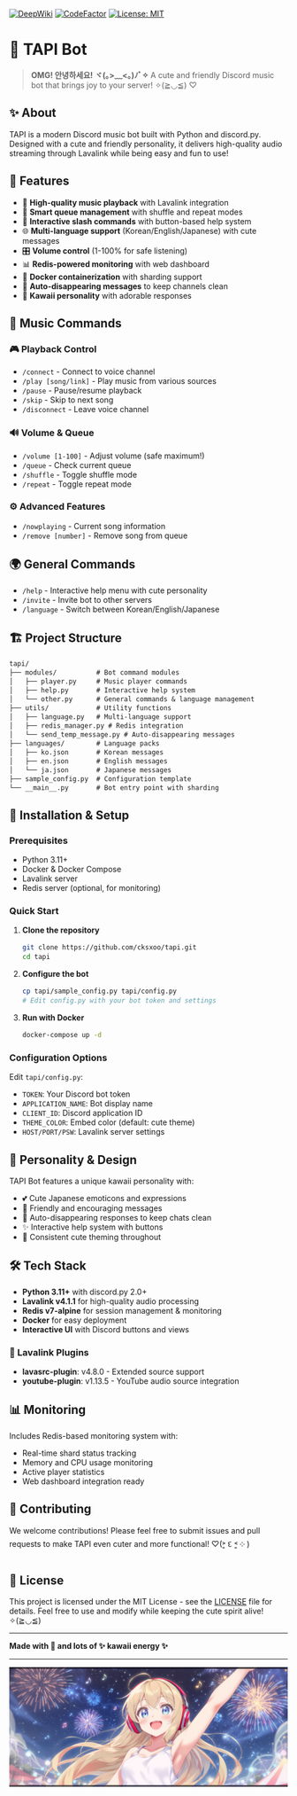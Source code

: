 [![DeepWiki](https://deepwiki.com/badge.svg)](https://deepwiki.com/cksxoo/tapi)
[![CodeFactor](https://www.codefactor.io/repository/github/cksxoo/tapi/badge)](https://www.codefactor.io/repository/github/cksxoo/tapi)
[![License: MIT](https://img.shields.io/badge/License-MIT-yellow.svg)](https://github.com/cksxoo/tapi/blob/main/LICENSE)




# 🎵 TAPI Bot

> **OMG! 안녕하세요! ヾ(｡>﹏<｡)ﾉﾞ✧** A cute and friendly Discord music bot that brings joy to your server! ✧(≧◡≦) ♡

## ✨ About
TAPI is a modern Discord music bot built with Python and discord.py. Designed with a cute and friendly personality, it delivers high-quality audio streaming through Lavalink while being easy and fun to use!

## 🌟 Features
- 🎵 **High-quality music playback** with Lavalink integration
- 🔀 **Smart queue management** with shuffle and repeat modes
- 📱 **Interactive slash commands** with button-based help system
- 🌐 **Multi-language support** (Korean/English/Japanese) with cute messages
- 🎛️ **Volume control** (1-100% for safe listening)
- 📊 **Redis-powered monitoring** with web dashboard
- 🐳 **Docker containerization** with sharding support
- 💝 **Auto-disappearing messages** to keep channels clean
- 🎀 **Kawaii personality** with adorable responses

## 🎯 Music Commands
### 🎮 Playback Control
- `/connect` - Connect to voice channel
- `/play [song/link]` - Play music from various sources
- `/pause` - Pause/resume playback
- `/skip` - Skip to next song
- `/disconnect` - Leave voice channel

### 🔊 Volume & Queue
- `/volume [1-100]` - Adjust volume (safe maximum!)
- `/queue` - Check current queue
- `/shuffle` - Toggle shuffle mode
- `/repeat` - Toggle repeat mode

### ⚙️ Advanced Features
- `/nowplaying` - Current song information
- `/remove [number]` - Remove song from queue

## 🌍 General Commands
- `/help` - Interactive help menu with cute personality
- `/invite` - Invite bot to other servers
- `/language` - Switch between Korean/English/Japanese

## 🏗️ Project Structure
```
tapi/
├── modules/          # Bot command modules
│   ├── player.py     # Music player commands
│   ├── help.py       # Interactive help system
│   └── other.py      # General commands & language management
├── utils/            # Utility functions
│   ├── language.py   # Multi-language support
│   ├── redis_manager.py # Redis integration
│   └── send_temp_message.py # Auto-disappearing messages
├── languages/        # Language packs
│   ├── ko.json       # Korean messages
│   ├── en.json       # English messages
│   └── ja.json       # Japanese messages
├── sample_config.py  # Configuration template
└── __main__.py       # Bot entry point with sharding
```

## 🚀 Installation & Setup

### Prerequisites
- Python 3.11+
- Docker & Docker Compose
- Lavalink server
- Redis server (optional, for monitoring)

### Quick Start
1. **Clone the repository**
   ```bash
   git clone https://github.com/cksxoo/tapi.git
   cd tapi
   ```

2. **Configure the bot**
   ```bash
   cp tapi/sample_config.py tapi/config.py
   # Edit config.py with your bot token and settings
   ```

3. **Run with Docker**
   ```bash
   docker-compose up -d
   ```

### Configuration Options
Edit `tapi/config.py`:
- `TOKEN`: Your Discord bot token
- `APPLICATION_NAME`: Bot display name
- `CLIENT_ID`: Discord application ID
- `THEME_COLOR`: Embed color (default: cute theme)
- `HOST/PORT/PSW`: Lavalink server settings

## 🎨 Personality & Design
TAPI Bot features a unique kawaii personality with:
- 💕 Cute Japanese emoticons and expressions
- 🌸 Friendly and encouraging messages
- 🎀 Auto-disappearing responses to keep chats clean
- ✨ Interactive help system with buttons
- 🌈 Consistent cute theming throughout

## 🛠️ Tech Stack
- **Python 3.11+** with discord.py 2.0+
- **Lavalink v4.1.1** for high-quality audio processing
- **Redis v7-alpine** for session management & monitoring
- **Docker** for easy deployment
- **Interactive UI** with Discord buttons and views

### 🔌 Lavalink Plugins
- **lavasrc-plugin**: v4.8.0 - Extended source support
- **youtube-plugin**: v1.13.5 - YouTube audio source integration

## 📊 Monitoring
Includes Redis-based monitoring system with:
- Real-time shard status tracking
- Memory and CPU usage monitoring
- Active player statistics
- Web dashboard integration ready

## 🤝 Contributing
We welcome contributions! Please feel free to submit issues and pull requests to make TAPI even cuter and more functional! ♡(˃͈ દ ˂͈ ༶ )

## 📝 License
This project is licensed under the MIT License - see the [LICENSE](LICENSE) file for details. Feel free to use and modify while keeping the cute spirit alive! ✧(≧◡≦)

---

**Made with 💖 and lots of ✨ kawaii energy ✨**

---

<img alt="image" src="https://raw.githubusercontent.com/cksxoo/tapi/main/docs/banner_summer.png" />
